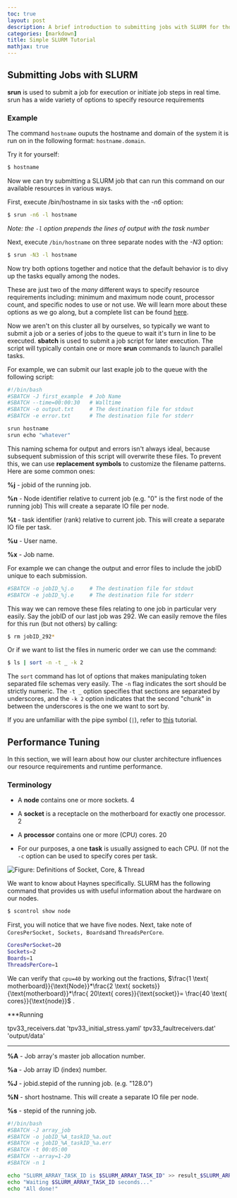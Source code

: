 ```yaml
---
toc: true
layout: post
description: A brief introduction to submitting jobs with SLURM for those with basic experience on using an HPC cluster.
categories: [markdown]
title: Simple SLURM Tutorial
mathjax: true
---
```


## Submitting Jobs with SLURM

**srun** is used to submit a job for execution or initiate job steps in real time. srun
has a wide variety of options to specify resource requirements

### Example

The command `hostname` ouputs the hostname and domain of the system it is run on in the following format: `hostname.domain`.

Try it for yourself:

```bash
$ hostname
```

Now we can try submitting a SLURM job that can run this command on our available resources in various ways.

First, execute /bin/hostname in six tasks with the *-n6* option:

```bash
$ srun -n6 -l hostname 
```

*Note:  the `-l` option prepends the lines of output with the task number*

Next, execute `/bin/hostname` on three separate nodes with the *-N3* option:

```bash
$ srun -N3 -l hostname 
```

Now try both options together and notice that the default behavior is to divy up the tasks equally among the nodes.

These are just two of the *many* different ways to specify resource requirements including: minimum
and maximum node count, processor count, and specific nodes to use or not use. We will learn more about these options as we go along, but a complete list can be found [here](https://slurm.schedmd.com/srun.html).

Now we aren't on this cluster all by ourselves, so typically we want to submit a job or a series of jobs to the queue to wait it's turn in line to be executed. **sbatch** is used to submit a job script for later execution. The script will typically contain one or more **srun** commands to launch parallel tasks.

For example, we can submit our last exaple job to the queue with the following script:

```bash
#!/bin/bash
#SBATCH -J first_example  # Job Name
#SBATCH --time=00:00:30   # Walltime
#SBATCH -o output.txt     # The destination file for stdout
#SBATCH -e error.txt      # The destination file for stderr

srun hostname
srun echo "whatever"
```

This naming schema for output and errors isn't always ideal, because subsequent submission of this script will overwrite these files. To prevent this, we can use **replacement symbols** to customize the filename patterns. Here are some common ones:  

**%j** - jobid of the running job. 

**%n** - Node identifier relative to current job (e.g. "0" is the first node of the running job) This will create a separate IO file per node.  

**%t** -  task identifier (rank) relative to current job. This will create a separate IO file per task.  

**%u** - User name.  

**%x** - Job name. 

For example we can change the output and error files to include the jobID unique to each submission.

```bash
#SBATCH -o jobID_%j.o     # The destination file for stdout
#SBATCH -e jobID_%j.e     # The destination file for stderr
```

This way we can remove these files relating to one job in particular very easily. Say the jobID of our last job was 292. We can easily remove the files for this run (but not others) by calling:

```bash
$ rm jobID_292*
```

Or if we want to list the files in numeric order we can use the command:

```bash
$ ls | sort -n -t _ -k 2
```

The `sort` command has lot of options that makes manipulating token separated file schemas very easily. The `-n` flag indicates the sort should be strictly numeric. The `-t _` option specifies that sections are separated by underscores, and the `-k 2` option indicates that the second "chunk" in between the underscores is the one we want to sort by.

If you are unfamiliar with the pipe symbol (`|`), refer to [this](https://ryanstutorials.net/linuxtutorial/piping.php) tutorial. 



## Performance Tuning

In this section, we will learn about how our cluster architecture influences our resource requirements and runtime performance.

### Terminology

- A **node** contains one or more sockets. 4

- A **socket** is a receptacle on the motherboard for exactly one processor. 2

- A **processor** contains one or more (CPU) cores. 20

- For our purposes, a one **task** is usually assigned to each CPU. (If not the `-c` option can be used to specify cores per task.





![Figure: Definitions of Socket, Core, & Thread](https://slurm.schedmd.com/mc_support.gif)



We want to know about Haynes specifically. SLURM has the following command that provides us with useful information about the hardware on our nodes.

```bash
$ scontrol show node
```

First, you will notice that we have five nodes. Next, take note of `CoresPerSocket, Sockets, Boards`and `ThreadsPerCore`.

```bash
CoresPerSocket=20
Sockets=2
Boards=1
ThreadsPerCore=1
```

We can verify that `cpu=40` by working out the fractions, $\frac{1 \text{ motherboard}}{\text{Node}}*\frac{2 \text{ sockets}}{\text{motherboard}}*\frac{ 20\text{ cores}}{\text{socket}}= \frac{40 \text{ cores}}{\text{node}}$ .



***Running

tpv33_receivers.dat 'tpv33_initial_stress.yaml' tpv33_faultreceivers.dat' 'output/data'

___



**%A** - Job array's master job allocation number.  

**%a** - Job array ID (index) number.  

**%J** - jobid.stepid of the running job. (e.g. "128.0")  

**%N** - short hostname. This will create a separate IO file per node.  

**%s** - stepid of the running job.  

```bash
#!/bin/bash
#SBATCH -J array_job
#SBATCH -o jobID_%A_taskID_%a.out
#SBATCH -e jobID_%A_taskID_%a.err
#SBATCH -t 00:05:00
#SBATCH --array=1-20
#SBATCH -n 1

echo "SLURM_ARRAY_TASK_ID is $SLURM_ARRAY_TASK_ID" >> result_$SLURM_ARRAY_JOB_ID.out
echo "Waiting $SLURM_ARRAY_TASK_ID seconds..."
echo "All done!"
```







